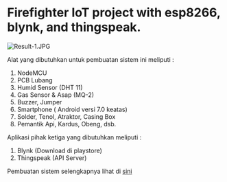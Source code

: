 # Firefighter IoT project with esp8266, blynk, and thingspeak.

![Result-1.JPG](https://github.com/DwikiWitman/AutomatedJill-FireFighterIoT/blob/master/Result-1.JPG)

Alat yang dibutuhkan untuk pembuatan sistem ini meliputi :
1. NodeMCU
2. PCB Lubang
3. Humid Sensor (DHT 11)
4. Gas Sensor & Asap (MQ-2)
5. Buzzer, Jumper
6. Smartphone ( Android versi 7.0 keatas)
7. Solder, Tenol, Atraktor, Casing Box
8. Pemantik Api, Kardus, Obeng, dsb.

Aplikasi pihak ketiga yang dibutuhkan meliputi :
1. Blynk (Download di playstore)
2. Thingspeak (API Server)

Pembuatan sistem selengkapnya lihat di [sini](https://github.com/DwikiWitman/AutomatedJill-FireFighterIoT/blob/master/Documentation/Laporan%20IoT%20Automated%20Jill.pdf)
